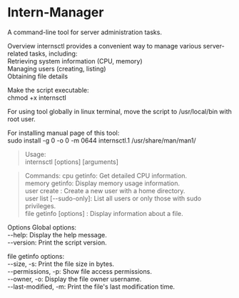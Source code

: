 # Intern-Manager
A command-line tool for server administration tasks.<br>

Overview internsctl provides a convenient way to manage various server-related tasks, including:<br> 
Retrieving system information (CPU, memory)<br> 
Managing users (creating, listing)<br> 
Obtaining file details<br>

Make the script executable: <br> 
  chmod +x internsctl<br>

For using tool globally in linux terminal, move the script to /usr/local/bin with root user.<br>

For installing manual page of this tool: <br> 
sudo install -g 0 -o 0 -m 0644 internsctl.1 /usr/share/man/man1/<br>

>Usage:<br>
>internsctl [options] [arguments]<br>

>Commands: cpu getinfo: Get detailed CPU information.<br> 
memory getinfo: Display memory usage information.<br> 
user create : Create a new user with a home directory.<br> 
user list [--sudo-only]: List all users or only those with sudo privileges.<br> 
file getinfo [options] : Display information about a file.<br>

Options Global options:<br> 
--help: Display the help message.<br> 
--version: Print the script version.<br>

file getinfo options: <br>
--size, -s: Print the file size in bytes.<br> 
--permissions, -p: Show file access permissions.<br> 
--owner, -o: Display the file owner username.<br> 
--last-modified, -m: Print the file's last modification time.
